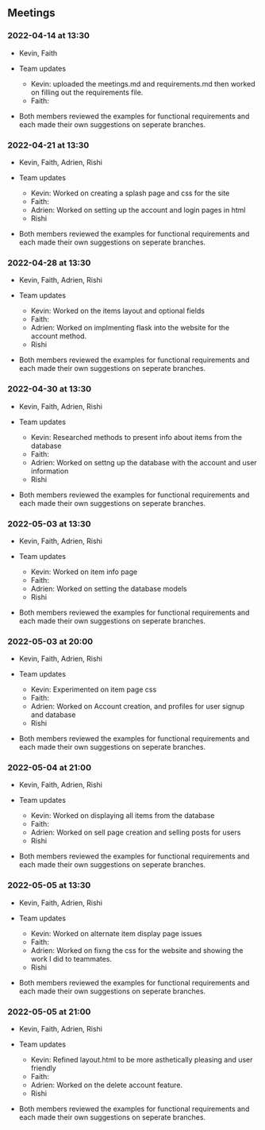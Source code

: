 ## Meetings

### 2022-04-14 at 13:30
- Kevin, Faith
- Team updates
  - Kevin: uploaded the meetings.md and requirements.md then worked on filling out the requirements file.
  - Faith:

- Both members reviewed the examples for functional requirements and each made their own suggestions on seperate branches.

### 2022-04-21 at 13:30
- Kevin, Faith, Adrien, Rishi
- Team updates
  - Kevin: Worked on creating a splash page and css for the site
  - Faith:
  - Adrien: Worked on setting up the account and login pages in html
  - Rishi

- Both members reviewed the examples for functional requirements and each made their own suggestions on seperate branches.

### 2022-04-28 at 13:30
- Kevin, Faith, Adrien, Rishi
- Team updates
  - Kevin: Worked on the items layout and optional fields
  - Faith:
  - Adrien: Worked on implmenting flask into the website for the account method.
  - Rishi

- Both members reviewed the examples for functional requirements and each made their own suggestions on seperate branches.

### 2022-04-30 at 13:30
- Kevin, Faith, Adrien, Rishi
- Team updates
  - Kevin: Researched methods to present info about items from the database
  - Faith:
  - Adrien: Worked on settng up the database with the account and user information
  - Rishi

- Both members reviewed the examples for functional requirements and each made their own suggestions on seperate branches.

### 2022-05-03 at 13:30
- Kevin, Faith, Adrien, Rishi
- Team updates
  - Kevin: Worked on item info page 
  - Faith:
  - Adrien: Worked on setting the database models
  - Rishi

- Both members reviewed the examples for functional requirements and each made their own suggestions on seperate branches.

### 2022-05-03 at 20:00
- Kevin, Faith, Adrien, Rishi
- Team updates
  - Kevin: Experimented on item page css
  - Faith:
  - Adrien: Worked on Account creation, and profiles for user signup and database
  - Rishi

- Both members reviewed the examples for functional requirements and each made their own suggestions on seperate branches.

### 2022-05-04 at 21:00
- Kevin, Faith, Adrien, Rishi
- Team updates
  - Kevin: Worked on displaying all items from the database
  - Faith:
  - Adrien: Worked on sell page creation and selling posts for users
  - Rishi

- Both members reviewed the examples for functional requirements and each made their own suggestions on seperate branches.

### 2022-05-05 at 13:30
- Kevin, Faith, Adrien, Rishi
- Team updates
  - Kevin: Worked on alternate item display page issues
  - Faith:
  - Adrien: Worked on fixng the css for the website and showing the work I did to teammates.
  - Rishi

- Both members reviewed the examples for functional requirements and each made their own suggestions on seperate branches.

### 2022-05-05 at 21:00
- Kevin, Faith, Adrien, Rishi
- Team updates
  - Kevin: Refined layout.html to be more asthetically pleasing and user friendly
  - Faith:
  - Adrien: Worked on the delete account feature.
  - Rishi

- Both members reviewed the examples for functional requirements and each made their own suggestions on seperate branches.
